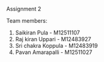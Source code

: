 Assignment 2

Team members:

1. Saikiran Pula - M12511107
2. Raj kiran Uppari - M12483927
3. Sri chakra Koppula - M12483919
4. Pavan Amarapalli - M12511027
